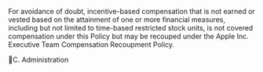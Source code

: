 For  avoidance  of  doubt,  incentive-based  compensation  that  is  not  earned  or  vested
based on the attainment of one or more financial measures, including but not limited to
time-based  restricted  stock  units,  is  not  covered  compensation  under  this  Policy  but
may  be  recouped  under  the  Apple  Inc.  Executive  Team  Compensation  Recoupment
Policy.

C. Administration